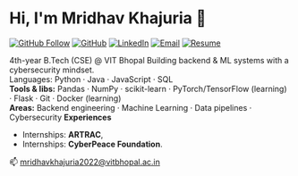 # Hi, I'm Mridhav Khajuria 👋

<!-- Badges: replace placeholders like <GITHUB_USERNAME>, <LINKEDIN_URL>, <RESUME_URL> -->
[![GitHub Follow](https://img.shields.io/github/followers/<GITHUB_USERNAME>?label=Follow&style=social)](https://github.com/<MridhavKhajuria)
[![GitHub](https://img.shields.io/badge/GitHub-@<GITHUB_USERNAME>-181717?style=flat-square&logo=github&logoColor=white)](https://github.com/MridhavKhajuria)
[![LinkedIn](https://img.shields.io/badge/LinkedIn-Connect-blue?style=flat-square&logo=linkedin&logoColor=white)]([<LINKEDIN_URL>](https://www.linkedin.com/in/mridhav-khajuria-20115125a/))
[![Email](https://img.shields.io/badge/Email-mridhavkhajuria2022%40vitbhopal.ac.in-c14438?style=flat-square&logo=gmail&logoColor=white)](mailto:mridhavkhajuria2022@vitbhopal.ac.in)
[![Resume](https://img.shields.io/badge/Resume-PDF-orange?style=flat-square&logo=adobeacrobat&logoColor=white)]([<RESUME_URL>](https://github.com/MridhavKhajuria/MridhavResume/blob/main/MridhavKhajuria%20_%20Backend%20Developer%20Resume.pdf))

4th-year B.Tech (CSE) @ VIT Bhopal
Building backend & ML systems with a cybersecurity mindset.  
Languages: Python · Java · JavaScript · SQL  
**Tools & libs:** Pandas · NumPy · scikit-learn · PyTorch/TensorFlow (learning) · Flask · Git · Docker (learning)  
**Areas:** Backend engineering · Machine Learning · Data pipelines · Cybersecurity
**Experiences**
- Internships: **ARTRAC**,
- Internships: **CyberPeace Foundation**.

📫 mridhavkhajuria2022@vitbhopal.ac.in
